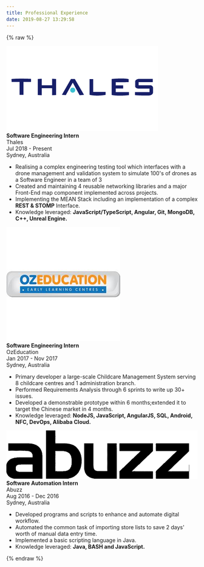 ```yaml
---
title: Professional Experience
date: 2019-08-27 13:29:58
---
```

{% raw %}
<div class="container">
  <!-- Stack the columns on mobile by making one full-width and the other half-width -->
  <div class="row">
    <div class="col col-md-2">
      <img src="logos/thales.png" style="width: inherit">
    </div>
    <div class="col-6 col-md-10">
        <div>
            <strong>Software Engineering Intern</strong><br/>
            <span>Thales</span><br/>
            <span class="font-weight-light">Jul 2018 - Present</span><br/>
            <span>Sydney, Australia</span><br/>
            <p>
                <ul>
                    <li>Realising a complex engineering testing tool which interfaces with a drone management and validation system to simulate 100's of drones as a Software Engineer in a team of 3</li>
                    <li>Created and maintaining 4 reusable networking libraries and a major Front-End map component implemented across projects.</li>
                    <li>Implementing the MEAN Stack including an implementation of a complex <strong>REST & STOMP</strong> Interface. </li>
                    <li>Knowledge leveraged: <strong>JavaScript/TypeScript, Angular, Git, MongoDB, C++, Unreal Engine.</strong> </li>
                </ul>
            </p>
        </div>
    </div>
  </div>
  <!-- New Row-->
  <div class="row">
    <div class="col col-md-2">
      <img src="logos/OzEducation.jpg" style="width: inherit">
    </div>
    <div class="col-6 col-md-10">
        <div>
            <strong>Software Engineering Intern</strong><br/>
            <span>OzEducation</span><br/>
            <span class="font-weight-light">Jan 2017 - Nov 2017</span><br/>
            <span>Sydney, Australia</span><br/>
            <p>
                <ul>
                    <li>Primary developer a large-scale Childcare Management System serving 8 childcare centres and 1 administration branch.</li>
                    <li>Performed Requirements Analysis through 6 sprints to write up 30+ issues. </li>
                    <li>Developed a demonstrable prototype within 6 months;extended it to target the Chinese market in 4 months.</li>
                    <li>Knowledge leveraged: <strong> NodeJS, JavaScript, AngularJS, SQL, Android, NFC, DevOps, Alibaba Cloud.</strong> </li>
                </ul>
            </p>
        </div>
    </div>
  </div>
  <!-- New Row-->
  <div class="row">
    <div class="col col-md-2">
      <img src="logos/abuzz.jpg" style="width: inherit">
    </div>
    <div class="col-6 col-md-10">
        <div>
            <strong>Software Automation Intern</strong><br/>
            <span>Abuzz</span><br/>
            <span class="font-weight-light">Aug 2016 - Dec 2016</span><br/>
            <span>Sydney, Australia</span><br/>
            <p>
                <ul>
                    <li>Developed programs and scripts to enhance and automate digital workflow.</li>
                    <li>Automated the common task of importing store lists to save 2 days' worth of manual data entry time.</li>
                    <li>Implemented a basic scripting language in Java.</li>
                    <li>Knowledge leveraged: <strong>Java, BASH and JavaScript.</strong> </li>
                </ul>
            </p>
        </div>
    </div>
  </div>
</div>

{% endraw %}